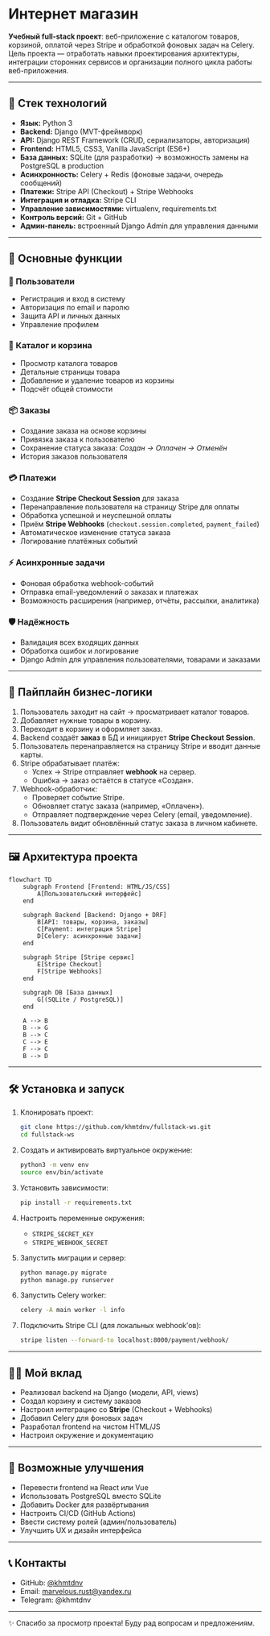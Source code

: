 # Интернет магазин

**Учебный full-stack проект**: веб-приложение с каталогом товаров, корзиной, оплатой через Stripe и обработкой фоновых задач на Celery.  
Цель проекта — отработать навыки проектирования архитектуры, интеграции сторонних сервисов и организации полного цикла работы веб-приложения.

---

## 🚀 Стек технологий

- **Язык:** Python 3
- **Backend:** Django (MVT-фреймворк)
- **API:** Django REST Framework (CRUD, сериализаторы, авторизация)
- **Frontend:** HTML5, CSS3, Vanilla JavaScript (ES6+)
- **База данных:** SQLite (для разработки) → возможность замены на PostgreSQL в production
- **Асинхронность:** Celery + Redis (фоновые задачи, очередь сообщений)
- **Платежи:** Stripe API (Checkout) + Stripe Webhooks
- **Интеграция и отладка:** Stripe CLI
- **Управление зависимостями:** virtualenv, requirements.txt
- **Контроль версий:** Git + GitHub
- **Админ-панель:** встроенный Django Admin для управления данными

---

## 🔑 Основные функции

### 🔐 Пользователи

- Регистрация и вход в систему
- Авторизация по email и паролю
- Защита API и личных данных
- Управление профилем

### 🛒 Каталог и корзина

- Просмотр каталога товаров
- Детальные страницы товара
- Добавление и удаление товаров из корзины
- Подсчёт общей стоимости

### 📦 Заказы

- Создание заказа на основе корзины
- Привязка заказа к пользователю
- Сохранение статуса заказа: _Создан → Оплачен → Отменён_
- История заказов пользователя

### 💳 Платежи

- Создание **Stripe Checkout Session** для заказа
- Перенаправление пользователя на страницу Stripe для оплаты
- Обработка успешной и неуспешной оплаты
- Приём **Stripe Webhooks** (`checkout.session.completed`, `payment_failed`)
- Автоматическое изменение статуса заказа
- Логирование платёжных событий

### ⚡ Асинхронные задачи

- Фоновая обработка webhook-событий
- Отправка email-уведомлений о заказах и платежах
- Возможность расширения (например, отчёты, рассылки, аналитика)

### 🛡 Надёжность

- Валидация всех входящих данных
- Обработка ошибок и логирование
- Django Admin для управления пользователями, товарами и заказами

---

## 🔄 Пайплайн бизнес-логики

1. Пользователь заходит на сайт → просматривает каталог товаров.
2. Добавляет нужные товары в корзину.
3. Переходит в корзину и оформляет заказ.
4. Backend создаёт **заказ** в БД и инициирует **Stripe Checkout Session**.
5. Пользователь перенаправляется на страницу Stripe и вводит данные карты.
6. Stripe обрабатывает платёж:
   - Успех → Stripe отправляет **webhook** на сервер.
   - Ошибка → заказ остаётся в статусе «Создан».
7. Webhook-обработчик:
   - Проверяет событие Stripe.
   - Обновляет статус заказа (например, «Оплачен»).
   - Отправляет подтверждение через Celery (email, уведомление).
8. Пользователь видит обновлённый статус заказа в личном кабинете.

---

## 🖼 Архитектура проекта

```mermaid
flowchart TD
    subgraph Frontend [Frontend: HTML/JS/CSS]
        A[Пользовательский интерфейс]
    end

    subgraph Backend [Backend: Django + DRF]
        B[API: товары, корзина, заказы]
        C[Payment: интеграция Stripe]
        D[Celery: асинхронные задачи]
    end

    subgraph Stripe [Stripe сервис]
        E[Stripe Checkout]
        F[Stripe Webhooks]
    end

    subgraph DB [База данных]
        G[(SQLite / PostgreSQL)]
    end

    A --> B
    B --> G
    B --> C
    C --> E
    F --> C
    B --> D
```

---

## 🛠 Установка и запуск

1. Клонировать проект:

   ```bash
   git clone https://github.com/khmtdnv/fullstack-ws.git
   cd fullstack-ws
   ```

2. Создать и активировать виртуальное окружение:

   ```bash
   python3 -m venv env
   source env/bin/activate
   ```

3. Установить зависимости:

   ```bash
   pip install -r requirements.txt
   ```

4. Настроить переменные окружения:

   - `STRIPE_SECRET_KEY`
   - `STRIPE_WEBHOOK_SECRET`

5. Запустить миграции и сервер:

   ```bash
   python manage.py migrate
   python manage.py runserver
   ```

6. Запустить Celery worker:

   ```bash
   celery -A main worker -l info
   ```

7. Подключить Stripe CLI (для локальных webhook’ов):

   ```bash
   stripe listen --forward-to localhost:8000/payment/webhook/
   ```

---

## 👨‍💻 Мой вклад

- Реализовал backend на Django (модели, API, views)
- Создал корзину и систему заказов
- Настроил интеграцию со **Stripe** (Checkout + Webhooks)
- Добавил Celery для фоновых задач
- Разработал frontend на чистом HTML/JS
- Настроил окружение и документацию

---

## 🔮 Возможные улучшения

- Перевести frontend на React или Vue
- Использовать PostgreSQL вместо SQLite
- Добавить Docker для развёртывания
- Настроить CI/CD (GitHub Actions)
- Ввести систему ролей (админ/пользователь)
- Улучшить UX и дизайн интерфейса

---

## 📞 Контакты

- GitHub: [@khmtdnv](https://github.com/khmtdnv)
- Email: marvelous.rust@yandex.ru
- Telegram: @khmtdnv

---

✨ Спасибо за просмотр проекта! Буду рад вопросам и предложениям.
